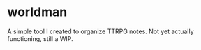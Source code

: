 # worldman

A simple tool I created to organize TTRPG notes. Not yet actually functioning,
still a WIP.
